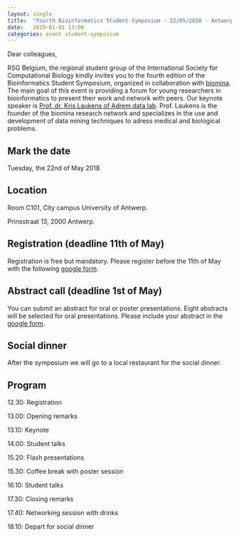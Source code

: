 ```yaml
---
layout: single
title:  "Fourth Bioinformatics Student Symposium - 22/05/2018 - Antwerp"
date:   2019-01-01 13:00
categories: event student-symposium
---
```


Dear colleagues,

RSG Belgium, the regional student group of the International Society for Computational Biology kindly invites you to the fourth edition of the Bioinformatics Student Symposium, organized in collaboration with [biomina][biomina]. The main goal of this event is providing a forum for young researchers in bioinformatics to present their work and network with peers. Our keynote speaker is [Prof. dr. Kris Laukens of Adrem data lab][krislaukens]. Prof. Laukens is the founder of the biomina research network and specializes in the use and development of data mining techniques to adress medical and biological problems.

## Mark the date
Tuesday, the 22nd of May 2018

## Location
Room C101, City campus University of Antwerp.

Prinsstraat 13, 2000 Antwerp.

## Registration (deadline 11th of May)
Registration is free but mandatory. Please register before the 11th of May with the following [google form][form].

## Abstract call (deadline 1st of May)
You can submit an abstract for oral or poster presentations. Eight abstracts will be selected for oral presentations. Please include your abstract in the [google form][form].

## Social dinner
After the symposium we will go to a local restaurant for the social dinner.

## Program
12.30: Registration

13.00: Opening remarks

13.10: Keynote

14.00: Student talks

15.20: Flash presentations

15.30: Coffee break with poster session

16.10: Student talks

17.30: Closing remarks 

17.40: Networking session with drinks

18.10: Depart for social dinner


[biomina]: http://www.biomina.be/
[krislaukens]: https://www.uantwerpen.be/en/staff/kris-laukens/
[form]: https://goo.gl/forms/ETpVY2j1sRYSSjRD3
